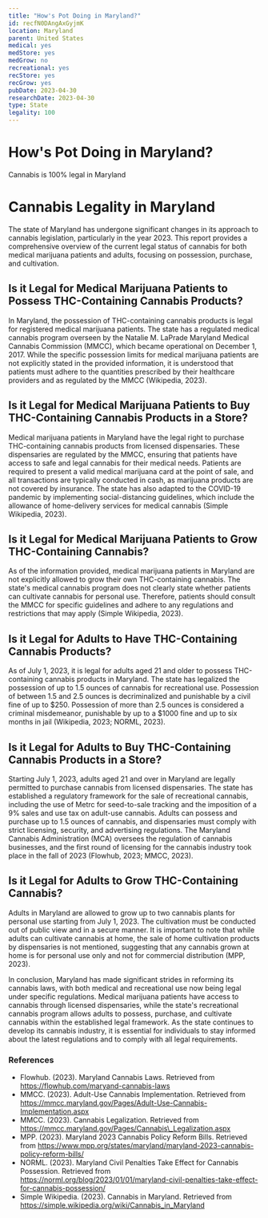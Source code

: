```yaml
---
title: "How's Pot Doing in Maryland?"
id: recfN0DAngAxGyjmK
location: Maryland
parent: United States
medical: yes
medStore: yes
medGrow: no
recreational: yes
recStore: yes
recGrow: yes
pubDate: 2023-04-30
researchDate: 2023-04-30
type: State
legality: 100
---
```


# How's Pot Doing in Maryland?

<p class="howsit">Cannabis is 100% legal in Maryland</p>

# Cannabis Legality in Maryland

The state of Maryland has undergone significant changes in its approach to cannabis legislation, particularly in the year 2023. This report provides a comprehensive overview of the current legal status of cannabis for both medical marijuana patients and adults, focusing on possession, purchase, and cultivation.

## Is it Legal for Medical Marijuana Patients to Possess THC-Containing Cannabis Products?

In Maryland, the possession of THC-containing cannabis products is legal for registered medical marijuana patients. The state has a regulated medical cannabis program overseen by the Natalie M. LaPrade Maryland Medical Cannabis Commission (MMCC), which became operational on December 1, 2017. While the specific possession limits for medical marijuana patients are not explicitly stated in the provided information, it is understood that patients must adhere to the quantities prescribed by their healthcare providers and as regulated by the MMCC (Wikipedia, 2023).

## Is it Legal for Medical Marijuana Patients to Buy THC-Containing Cannabis Products in a Store?

Medical marijuana patients in Maryland have the legal right to purchase THC-containing cannabis products from licensed dispensaries. These dispensaries are regulated by the MMCC, ensuring that patients have access to safe and legal cannabis for their medical needs. Patients are required to present a valid medical marijuana card at the point of sale, and all transactions are typically conducted in cash, as marijuana products are not covered by insurance. The state has also adapted to the COVID-19 pandemic by implementing social-distancing guidelines, which include the allowance of home-delivery services for medical cannabis (Simple Wikipedia, 2023).

## Is it Legal for Medical Marijuana Patients to Grow THC-Containing Cannabis?

As of the information provided, medical marijuana patients in Maryland are not explicitly allowed to grow their own THC-containing cannabis. The state's medical cannabis program does not clearly state whether patients can cultivate cannabis for personal use. Therefore, patients should consult the MMCC for specific guidelines and adhere to any regulations and restrictions that may apply (Simple Wikipedia, 2023).

## Is it Legal for Adults to Have THC-Containing Cannabis Products?

As of July 1, 2023, it is legal for adults aged 21 and older to possess THC-containing cannabis products in Maryland. The state has legalized the possession of up to 1.5 ounces of cannabis for recreational use. Possession of between 1.5 and 2.5 ounces is decriminalized and punishable by a civil fine of up to $250. Possession of more than 2.5 ounces is considered a criminal misdemeanor, punishable by up to a $1000 fine and up to six months in jail (Wikipedia, 2023; NORML, 2023).

## Is it Legal for Adults to Buy THC-Containing Cannabis Products in a Store?

Starting July 1, 2023, adults aged 21 and over in Maryland are legally permitted to purchase cannabis from licensed dispensaries. The state has established a regulatory framework for the sale of recreational cannabis, including the use of Metrc for seed-to-sale tracking and the imposition of a 9% sales and use tax on adult-use cannabis. Adults can possess and purchase up to 1.5 ounces of cannabis, and dispensaries must comply with strict licensing, security, and advertising regulations. The Maryland Cannabis Administration (MCA) oversees the regulation of cannabis businesses, and the first round of licensing for the cannabis industry took place in the fall of 2023 (Flowhub, 2023; MMCC, 2023).

## Is it Legal for Adults to Grow THC-Containing Cannabis?

Adults in Maryland are allowed to grow up to two cannabis plants for personal use starting from July 1, 2023. The cultivation must be conducted out of public view and in a secure manner. It is important to note that while adults can cultivate cannabis at home, the sale of home cultivation products by dispensaries is not mentioned, suggesting that any cannabis grown at home is for personal use only and not for commercial distribution (MPP, 2023).

In conclusion, Maryland has made significant strides in reforming its cannabis laws, with both medical and recreational use now being legal under specific regulations. Medical marijuana patients have access to cannabis through licensed dispensaries, while the state's recreational cannabis program allows adults to possess, purchase, and cultivate cannabis within the established legal framework. As the state continues to develop its cannabis industry, it is essential for individuals to stay informed about the latest regulations and to comply with all legal requirements.

### References

- Flowhub. (2023). Maryland Cannabis Laws. Retrieved from https://flowhub.com/maryand-cannabis-laws
- MMCC. (2023). Adult-Use Cannabis Implementation. Retrieved from https://mmcc.maryland.gov/Pages/Adult-Use-Cannabis-Implementation.aspx
- MMCC. (2023). Cannabis Legalization. Retrieved from https://mmcc.maryland.gov/Pages/Cannabis\_Legalization.aspx
- MPP. (2023). Maryland 2023 Cannabis Policy Reform Bills. Retrieved from https://www.mpp.org/states/maryland/maryland-2023-cannabis-policy-reform-bills/
- NORML. (2023). Maryland Civil Penalties Take Effect for Cannabis Possession. Retrieved from https://norml.org/blog/2023/01/01/maryland-civil-penalties-take-effect-for-cannabis-possession/
- Simple Wikipedia. (2023). Cannabis in Maryland. Retrieved from https://simple.wikipedia.org/wiki/Cannabis_in_Maryland
